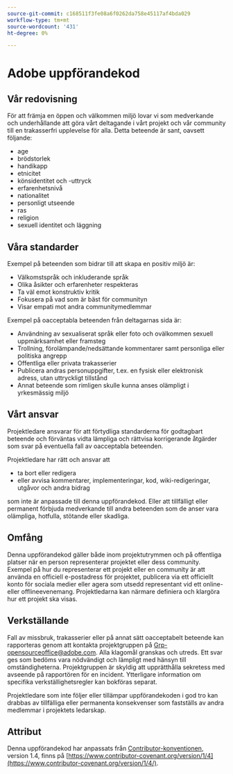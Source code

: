 ```yaml
---
source-git-commit: c168511f3fe08a6f0262da758e45117af4bda029
workflow-type: tm+mt
source-wordcount: '431'
ht-degree: 0%

---
```

# Adobe uppförandekod

## Vår redovisning

För att främja en öppen och välkommen miljö lovar vi som medverkande och underhållande att göra vårt deltagande i vårt projekt och vår community till en trakasserfri upplevelse för alla. Detta beteende är sant, oavsett följande:

* age
* brödstorlek
* handikapp
* etnicitet
* könsidentitet och -uttryck
* erfarenhetsnivå
* nationalitet
* personligt utseende
* ras
* religion
* sexuell identitet och läggning

## Våra standarder

Exempel på beteenden som bidrar till att skapa en positiv miljö är:

* Välkomstspråk och inkluderande språk
* Olika åsikter och erfarenheter respekteras
* Ta väl emot konstruktiv kritik
* Fokusera på vad som är bäst för communityn
* Visar empati mot andra communitymedlemmar

Exempel på oacceptabla beteenden från deltagarnas sida är:

* Användning av sexualiserat språk eller foto och ovälkommen sexuell uppmärksamhet eller framsteg
* Trollning, förolämpande/nedsättande kommentarer samt personliga eller politiska angrepp
* Offentliga eller privata trakasserier
* Publicera andras personuppgifter, t.ex. en fysisk eller elektronisk adress, utan uttryckligt tillstånd
* Annat beteende som rimligen skulle kunna anses olämpligt i yrkesmässig miljö

## Vårt ansvar

Projektledare ansvarar för att förtydliga standarderna för godtagbart beteende och förväntas vidta lämpliga och rättvisa korrigerande åtgärder som svar på eventuella fall av oacceptabla beteenden.

Projektledare har rätt och ansvar att

* ta bort eller redigera
* eller avvisa kommentarer, implementeringar, kod, wiki-redigeringar, utgåvor och andra bidrag

som inte är anpassade till denna uppförandekod. Eller att tillfälligt eller permanent förbjuda medverkande till andra beteenden som de anser vara olämpliga, hotfulla, stötande eller skadliga.

## Omfång

Denna uppförandekod gäller både inom projektutrymmen och på offentliga platser när en person representerar projektet eller dess community. Exempel på hur du representerar ett projekt eller en community är att använda en officiell e-postadress för projektet, publicera via ett officiellt konto för sociala medier eller agera som utsedd representant vid ett online- eller offlineevenemang. Projektledarna kan närmare definiera och klargöra hur ett projekt ska visas.

## Verkställande

Fall av missbruk, trakasserier eller på annat sätt oacceptabelt beteende kan rapporteras genom att kontakta projektgruppen på Grp-opensourceoffice@adobe.com. Alla klagomål granskas och utreds. Ett svar ges som bedöms vara nödvändigt och lämpligt med hänsyn till omständigheterna. Projektgruppen är skyldig att upprätthålla sekretess med avseende på rapportören för en incident. Ytterligare information om specifika verkställighetsregler kan bokföras separat.

Projektledare som inte följer eller tillämpar uppförandekoden i god tro kan drabbas av tillfälliga eller permanenta konsekvenser som fastställs av andra medlemmar i projektets ledarskap.

## Attribut

Denna uppförandekod har anpassats från [Contributor-konventionen](https://www.contributor-covenant.org/), version 1.4, finns på [https://www.contributor-covenant.org/version/1/4](https://www.contributor-covenant.org/version/1/4/).
